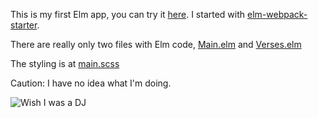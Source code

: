 This is my first Elm app, you can try it [here](http://austinlyons.github.io/memory-verses/). I started with [elm-webpack-starter](https://github.com/moarwick/elm-webpack-starter).

There are really only two files with Elm code, [Main.elm](https://github.com/austinlyons/memory-verses/blob/master/src/Main.elm) and [Verses.elm](https://github.com/austinlyons/memory-verses/blob/master/src/Verses.elm)

The styling is at [main.scss](https://github.com/austinlyons/memory-verses/blob/master/src/styles/main.scss)

Caution: I have no idea what I'm doing.

![Wish I was a DJ](http://littlefun.org/uploads/520be02ac856117033000007_736.jpg)
